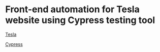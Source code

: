 # Front-end automation for Tesla website using Cypress testing tool 

[Tesla](https://www.tesla.com/)

[Cypress](https://www.cypress.io/)
